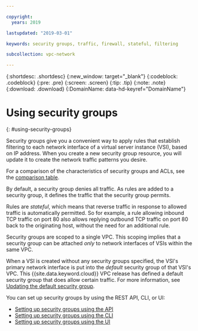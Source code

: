 ```yaml
---

copyright:
  years: 2019

lastupdated: "2019-03-01"

keywords: security groups, traffic, firewall, stateful, filtering

subcollection: vpc-network

---
```


{:shortdesc: .shortdesc}
{:new_window: target="_blank"}
{:codeblock: .codeblock}
{:pre: .pre}
{:screen: .screen}
{:tip: .tip}
{:note: .note}
{:download: .download}
{:DomainName: data-hd-keyref="DomainName"}

# Using security groups
{: #using-security-groups}

Security groups give you a convenient way to apply rules that establish filtering to each network interface of a virtual server instance (VSI), based on IP address. When you create a new security group resource, you will update it to create the network traffic patterns you desire.

For a comparison of the characteristics of security groups and ACLs, see the [comparison table](/docs/infrastructure/vpc-network?topic=vpc-network-compare-security-groups-and-access-control-lists).

By default, a security group denies all traffic. As rules are added to a security group, it defines the traffic that the security group permits.

Rules are _stateful_, which means that reverse traffic in response to allowed traffic is automatically permitted. So for example, a rule allowing inbound TCP traffic on port 80 also allows replying outbound TCP traffic on port 80 back to the originating host, without the need for an additional rule.

Security groups are scoped to a single VPC. This scoping implies that a security group can be attached _only_ to network interfaces of VSIs within the same VPC.

When a VSI is created without any security groups specified, the VSI's primary network interface is put into the _default_ security group of that VSI's VPC. This {{site.data.keyword.cloud}} VPC release has defined a default security group that does allow certain traffic. For more information, see [Updating the default security group](/docs/infrastructure/vpc-network?topic=vpc-network-updating-the-default-security-group).

You can set up security groups by using the REST API, CLI, or UI:

* [Setting up security groups using the API](/docs/infrastructure/vpc-network?topic=vpc-network-setting-up-security-groups-using-the-apis)
* [Setting up security groups using the CLI](/docs/infrastructure/vpc-network?topic=vpc-network-setting-up-security-groups-using-the-cli)
* [Setting up security groups using the UI](/docs/infrastructure/vpc?topic=vpc-creating-a-vpc-using-the-ibm-cloud-console#configuring-the-security-group-for-the-instance)
